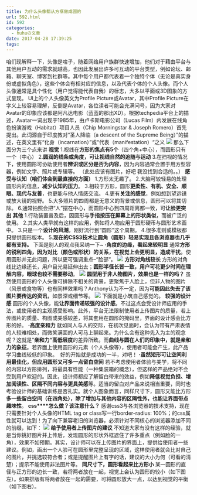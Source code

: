 ```yaml
---
title: 为什么头像都从方框做成圆的
url: 592.html
id: 592
categories:
  - huhuの文章
date: 2017-04-28 17:39:25
tags:
---
```


咱们现解释一下，头像是啥子，随着网络用户族群快速增加，他们对于藉由平台与其他用户互动的需求就越高，也因此发展出许多可互动的平台类型，例如论坛、邮箱、聊天室、博客到社群等。其中每个用户都代表着一个独特个体（无论是真实身份或虚拟角色），这些个体会有相对应的信息，以及代表个体的个人头像。而个人头像通常是具个性化（用户觉得能代表自我）的标志，大多以平面或3D图象的方式呈现。 UI上的个人头像英文为Profile Picture或Avatar，其中Profile Picture在字义上较容易理解，反倒是Avatar，各位读者可能会充满问号，因为大家对Avatar的印象应该都是阿凡达电影（蓝蓝的那出XD）。根据techpedia平台上的描述，Avatar一词出现于1985年，由卢卡斯电影公司（Lucas Film）内发展在线角色扮演游戏（Habitat）项目人员（Chip Morningstar & Joseph Romero）首先提出。此词源自于印度教对“圣人降临（a descent of the Supreme Being）”的描述，在英文里有“化身（incarnation）”或“代表（manifestation）“之义 ![](http://img.mp.itc.cn/upload/20160725/3be77b75b8f849838ced79a29e961e5f_th.jpg) 那么下面分为三个点来讲 **视觉** 1.视线在**方形的焦点有****5****个**（四个角+中心），而圆形只有一个（中心） 2.**圆润的线条或角度，可让视线自然的追随与运动** 3.在扫视的情况下，使用圆形可协助使用者**辨识或区分是否为内容**，因为内容通常会置于用方型容器，例如文字、照片或专辑等。 （此处应该有图片，好吧 我没找到合适的。。） **感受与认知（咱们体会到最直接的方面）** 1.方形太无趣了。 2.大脑可较轻易的处理圆形内的信息，**减少认知的压力**。 3.相较于方形，圆形**更柔性、有机、安全、顺眼、现代与友善**，也更能与他人情感交流。 4.更有**关注的感觉**，例如想到望远镜或放大镜的视野。 5.大多照片的四周都是无意义的背景或信息，圆形可以将其切除。 6.通常拍照会把“人”摆在中心，而圆形中心到四周距离都一致，可**让脸更突出** **其他** 1.行动装置普及后，因圆形与**手指按压在屏幕上的形状类似**，而被广泛的使用。 2.其实人类早就有这样的应用，例如将人物应用于圆形硬币与圆形艺术画中。 3.只是一个**设计的风潮**，刚好流行到“圆形”这个周期。 4.很多准则或模板都**只**提供圆形版本。 5.**现在的****CSS3****技术让圆角（圆形）轻易实现且各浏览器也几乎都有支持。** 下面是别人的观点我采纳一下~ **·角度的边缘，看起来较明显** 通常**方形的锐利四角，因为对比（颜色或形状）的关系，在视觉上会更明显，造成干扰**。使用圆形并无此问题，所以更可强调重点–“脸部“。 ![](http://img.mp.itc.cn/upload/20160725/419d840002524e86826665622d247e1d_th.jpg) **方形对角线较长** 方形的对角线比边缘还长，用户目光易延伸出去；**圆形半径长皆一致，用户可花更少时间在理解内容，眼球也较不需要移动**。 ![](http://img.mp.itc.cn/upload/20160725/d5bd4ee4e2214151b8309e8b7a2b9a83_th.jpg) **圆型用于非人物图片，效果也是一样的吗？** 虽然使用圆形的个人头像可排除不相关的背景，更聚焦于人脸上，但非人物的图片（风景或食物等）也有同样效果吗？Anthony认为不一定，因为**可能因此失去了该图片要传达的资讯**，如景深或细节等。 ![](http://img.mp.itc.cn/upload/20160725/b4ba3a0a0e2845ae91ac41baaf596f85_th.jpg) 下面就是小筑自己感觉的。 **较强的设计感** 圆形的个人头像，能**让界面传递较强的设计感**。不过这点会受设计师应用的手法，或使用者的主观感受影响。此外，平台无法限制使用者上传图片的质量，若上传图片的质量、构图或美感较差，将其套用在圆形的掩码里，界面的设计感会比方形的好。 **·高度亲和力** 就如同人与人的交际，在初次见面时，会认为带有严肃表情的人较难相处，而微笑满面的人可马上聊起来。为什么会有这种先入为主的观念呢？这就是“**亲和力“高低层度**的差异所致。而**曲线与圆在人们的印象中，就是亲和力的象征**。若界面上使用圆形的元素（个人头像等），使用者可能会产生，此产品学习曲线较低的印象。  好的开始就是成功的一半，对吧！ **·虽然矩形可让空间利用最佳化，但应用圆形又可多一点留白空间** 若不考虑使用者体验与美学，将不同的内容以方形排列，将最具有性能（一种集装箱的概念），但这样的产品绝对不会受到用户欢迎的。因此，设计师都应了解留白带来的效益，例如**降低视觉负担、增加阅读性、区隔不同内容与更具美感**等。适当的留白对产品来说相当重要，同时也考验设计师的基础训练是否扎实。就个人图象而言，同样尺寸下，圆形又能比方形**多一些留白空间（在四角处），除了增加与其他内容的区隔性外，也能让界面带点趣味性**。 **css****怎么做？该注意什么？** 感谢css3与各浏览器的技术支持，现在只需要针对个人头像的HTML tag or class写一行border-radius: 100%；的css属性就可以达到！为了向下兼容老旧的浏览器，必须针对不同核心的浏览器添加不同的前缀，如下： ![](http://img.mp.itc.cn/upload/20160725/c39464e303ab4e4ea9327bff68da917c_th.jpg) **给予使用者上传图片的建议** 不知道大家有没有这样的经验，就是当你挑好图片并上传后，发现圆形的形状外框遮住了许多重点（例如脸的一角），效果不如预期。其实，设计师可以在上传图片的界面上，提供给使用者一些建议。例如，画出一个人脸可在圆形里完整呈现的区域，这样使用者就会比对自己的图片，并挑选较符合者；或是提醒图片上有字的话，建议的大小为何（可看的清楚）；提示不能使用非法图片等。 **同尺寸下，圆形看起来比方形小** 某一圆形的直径与正方形的边长一致，若将两者放在一起，视觉上会认为圆形的较小（如下图左）。如果排版有将两者放在一起的需要，可将圆形放大一点，以达到视觉的平衡（如下图右）。